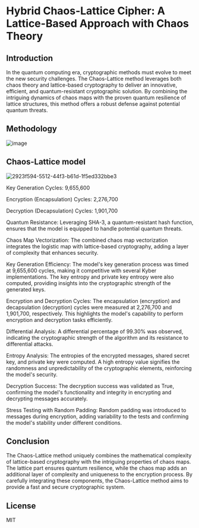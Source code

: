 # Hybrid Chaos-Lattice Cipher: A Lattice-Based Approach with Chaos Theory

## Introduction
In the quantum computing era, cryptographic methods must evolve to meet the new security challenges. The Chaos-Lattice method leverages both chaos theory and lattice-based cryptography to deliver an innovative, efficient, and quantum-resistant cryptographic solution. By combining the intriguing dynamics of chaos maps with the proven quantum resilience of lattice structures, this method offers a robust defense against potential quantum threats.

## Methodology
![image](https://github.com/kylecoding1/hybrid-chaos-theory-cipher-with-a-lattice-based-approach/assets/128002901/32471296-380a-4889-8aed-89e63376dfb5)

## Chaos-Lattice model
![2923f594-5512-44f3-b61d-1f5ed332bbe3](https://github.com/kylecoding1/hybrid-chaos-theory-cipher-with-a-lattice-based-approach/assets/128002901/1ae7e2bf-9c93-4a19-8d19-22e6db28769a)



Key Generation Cycles: 9,655,600

Encryption (Encapsulation) Cycles: 2,276,700

Decryption (Decapsulation) Cycles: 1,901,700

Quantum Resistance: Leveraging SHA-3, a quantum-resistant hash function, ensures that the model is equipped to handle potential quantum threats.

Chaos Map Vectorization: The combined chaos map vectorization integrates the logistic map with lattice-based cryptography, adding a layer of complexity that enhances security.

Key Generation Efficiency: The model's key generation process was timed at 9,655,600 cycles, making it competitive with several Kyber implementations. The key entropy and private key entropy were also computed, providing insights into the cryptographic strength of the generated keys.

Encryption and Decryption Cycles: The encapsulation (encryption) and decapsulation (decryption) cycles were measured at 2,276,700 and 1,901,700, respectively. This highlights the model's capability to perform encryption and decryption tasks efficiently.

Differential Analysis: A differential percentage of 99.30% was observed, indicating the cryptographic strength of the algorithm and its resistance to differential attacks.

Entropy Analysis: The entropies of the encrypted messages, shared secret key, and private key were computed. A high entropy value signifies the randomness and unpredictability of the cryptographic elements, reinforcing the model's security.

Decryption Success: The decryption success was validated as True, confirming the model's functionality and integrity in encrypting and decrypting messages accurately.

Stress Testing with Random Padding: Random padding was introduced to messages during encryption, adding variability to the tests and confirming the model's stability under different conditions.

 ## Conclusion
The Chaos-Lattice method uniquely combines the mathematical complexity of lattice-based cryptography with the intriguing properties of chaos maps. The lattice part ensures quantum resilience, while the chaos map adds an additional layer of complexity and uniqueness to the encryption process. By carefully integrating these components, the Chaos-Lattice method aims to provide a fast and secure cryptographic system.
## License 
MIT
